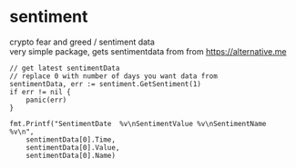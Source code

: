 # sentiment

crypto fear and greed / sentiment data<br>
very simple package, gets sentimentdata from from https://alternative.me

```
// get latest sentimentData
// replace 0 with number of days you want data from
sentimentData, err := sentiment.GetSentiment(1)
if err != nil {
    panic(err)
}

fmt.Printf("SentimentDate  %v\nSentimentValue %v\nSentimentName  %v\n",
    sentimentData[0].Time,
    sentimentData[0].Value,
    sentimentData[0].Name)
```

